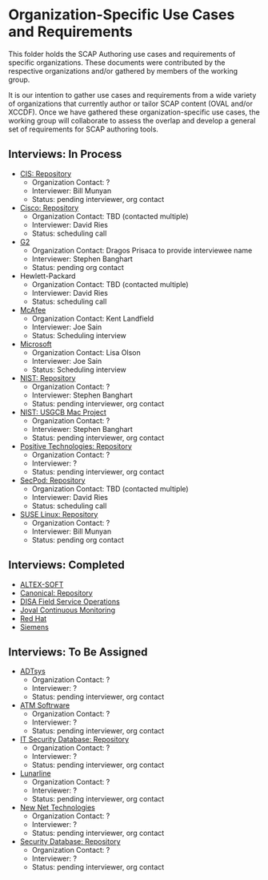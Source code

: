 # Organization-Specific Use Cases and Requirements

This folder holds the SCAP Authoring use cases and requirements of specific organizations. These documents were 
contributed by the respective organizations and/or gathered by members of the working group.

It is our intention to gather use cases and requirements from a wide variety of organizations that currently
author or tailor SCAP content (OVAL and/or XCCDF). Once we have gathered these organization-specific use cases, the working group will collaborate to assess the overlap and develop a general set of requirements for SCAP authoring tools.


## Interviews: In Process

- [CIS: Repository](https://oval.cisecurity.org/repository)
  - Organization Contact: ?
  - Interviewer: Bill Munyan
  - Status: pending interviewer, org contact
- [Cisco: Repository](https://tools.cisco.com/security/center/publicationListing.x)
  - Organization Contact: TBD (contacted multiple)
  - Interviewer: David Ries
  - Status: scheduling call
- [G2](https://www.g2-inc.com/search/node?keys=scap)
  - Organization Contact: Dragos Prisaca to provide interviewee name
  - Interviewer: Stephen Banghart
  - Status: pending org contact
- Hewlett-Packard
  - Organization Contact: TBD (contacted multiple)
  - Interviewer: David Ries
  - Status: scheduling call
- [McAfee](https://www.mcafee.com/enterprise/en-us/products/policy-auditor.html)
  - Organization Contact: Kent Landfield
  - Interviewer: Joe Sain
  - Status: Scheduling interview
- [Microsoft](https://microsoft.com/)
  - Organization Contact: Lisa Olson
  - Interviewer: Joe Sain 
  - Status: Scheduling interview
- [NIST: Repository](http://scap.nist.gov/content/)
  - Organization Contact: ?
  - Interviewer: Stephen Banghart
  - Status: pending interviewer, org contact  
- [NIST: USGCB Mac Project](http://scap.nist.gov/content/)
  - Organization Contact: ?
  - Interviewer: Stephen Banghart
  - Status: pending interviewer, org contact
- [Positive Technologies: Repository](http://oval.ptsecurity.com)
  - Organization Contact: ?
  - Interviewer: ?
  - Status: pending interviewer, org contact
- [SecPod: Repository](https://www.scaprepo.com)
  - Organization Contact: TBD (contacted multiple)
  - Interviewer: David Ries
  - Status: scheduling call
- [SUSE Linux: Repository](http://ftp.suse.com/pub/projects/security/oval/)
  - Organization Contact: ?
  - Interviewer: Bill Munyan
  - Status: pending org contact


## Interviews: Completed

- [ALTEX-SOFT](https://github.com/scapcommunity/authoring/blob/master/requirements/ALTEX-SOFT.docx)
- [Canonical: Repository](https://github.com/scapcommunity/authoring/blob/master/requirements/Canonical.docx)
- [DISA Field Service Operations](https://github.com/scapcommunity/authoring/blob/master/requirements/Brian_Snodgrass_DISA_SCAP_Authoring_Use_Case_Responsee05062020.docx)
- [Joval Continuous Monitoring](https://github.com/scapcommunity/authoring/blob/master/requirements/joval-continuous-monitoring.md)
- [Red Hat](https://github.com/scapcommunity/authoring/blob/master/requirements/redhat.md)
- [Siemens](https://github.com/scapcommunity/authoring/blob/master/requirements/siemens.md)

## Interviews: To Be Assigned

- [ADTsys](https://www.adtsys.com.br/)
  - Organization Contact: ?
  - Interviewer: ?
  - Status: pending interviewer, org contact
- [ATM Softrware](http://www.atmsoftware.pl)
  - Organization Contact: ?
  - Interviewer: ?
  - Status: pending interviewer, org contact
- [IT Security Database: Repository](http://www.itsecdb.com/oval)
  - Organization Contact: ?
  - Interviewer: ?
  - Status: pending interviewer, org contact
- [Lunarline](https://lunarline.com/)
  - Organization Contact: ?
  - Interviewer: ?
  - Status: pending interviewer, org contact
- [New Net Technologies](https://www.newnettechnologies.com/)
  - Organization Contact: ?
  - Interviewer: ?
  - Status: pending interviewer, org contact
- [Security Database: Repository](https://www.security-database.com/oval.php)
  - Organization Contact: ?
  - Interviewer: ?
  - Status: pending interviewer, org contact
  



